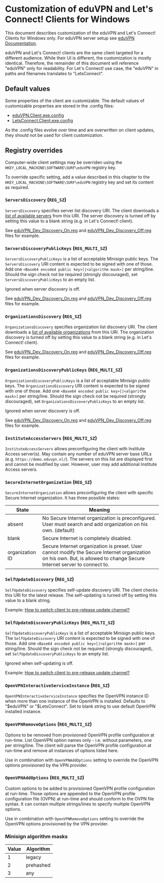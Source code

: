 # Customization of eduVPN and Let's Connect! Clients for Windows


This document describes customization of the eduVPN and Let's Connect! Clients for Windows only. For eduVPN server setup see [eduVPN Documentation](https://github.com/eduvpn/documentation).

eduVPN and Let's Connect! clients are the same client targeted for a different audience. While their UI is different, the customization is mostly identical. Therefore, the remainder of this document will reference "eduVPN" only for readability. For Let's Connect! use case, the "eduVPN" in paths and filenames translates to "LetsConnect".


## Default values

Some properties of the client are customizable. The default values of customizable properties are stored in the .config files:

- [eduVPN.Client.exe.config](../eduVPN.Client/app.config)
- [LetsConnect.Client.exe.config](../LetsConnect.Client/app.config)

As the .config files evolve over time and are overwritten on client updates, they should not be used for client customization.


## Registry overrides

Computer-wide client settings may be overriden using the `HKEY_LOCAL_MACHINE\SOFTWARE\SURF\eduVPN` registry key.

To override specific setting, add a value described in this chapter to the `HKEY_LOCAL_MACHINE\SOFTWARE\SURF\eduVPN` registry key and set its content as required.


### `ServersDiscovery` (`REG_SZ`)

`ServersDiscovery` specifies server list discovery URI. The client downloads a [list of available servers](https://github.com/eduvpn/documentation/blob/v2/SERVER_DISCOVERY.md) from this URI. The server discovery is turned off by setting this value to a blank string (e.g. in Let's Connect! client).

See [eduVPN_Dev_Discovery_On.reg](Customization/eduVPN_Dev_Discovery_On.reg) and [eduVPN_Dev_Discovery_Off.reg](Customization/eduVPN_Dev_Discovery_Off.reg) files for example.


### `ServersDiscoveryPublicKeys` (`REG_MULTI_SZ`)

`ServersDiscoveryPublicKeys` is a list of acceptable Minisign public keys. The `ServersDiscovery` URI content is expected to be signed with one of those. Add one `<Base64 encoded public key>[|<algorithm mask>]` per string/line. Should the sign check not be required (strongly discouraged), set `ServersDiscoveryPublicKeys` to an empty list.

Ignored when server discovery is off.

See [eduVPN_Dev_Discovery_On.reg](Customization/eduVPN_Dev_Discovery_On.reg) and [eduVPN_Dev_Discovery_Off.reg](Customization/eduVPN_Dev_Discovery_Off.reg) files for example.


### `OrganizationsDiscovery` (`REG_SZ`)

`OrganizationsDiscovery` specifies organization list discovery URI. The client downloads a [list of available organizations](https://github.com/eduvpn/documentation/blob/v2/SERVER_DISCOVERY.md) from this URI. The organization discovery is turned off by setting this value to a blank string (e.g. in Let's Connect! client).

See [eduVPN_Dev_Discovery_On.reg](Customization/eduVPN_Dev_Discovery_On.reg) and [eduVPN_Dev_Discovery_Off.reg](Customization/eduVPN_Dev_Discovery_Off.reg) files for example.


### `OrganizationsDiscoveryPublicKeys` (`REG_MULTI_SZ`)

`OrganizationsDiscoveryPublicKeys` is a list of acceptable Minisign public keys. The `OrganizationsDiscovery` URI content is expected to be signed with one of those. Add one `<Base64 encoded public key>[|<algorithm mask>]` per string/line. Should the sign check not be required (strongly discouraged), set `OrganizationsDiscoveryPublicKeys` to an empty list.

Ignored when server discovery is off.

See [eduVPN_Dev_Discovery_On.reg](Customization/eduVPN_Dev_Discovery_On.reg) and [eduVPN_Dev_Discovery_Off.reg](Customization/eduVPN_Dev_Discovery_Off.reg) files for example.


### `InstituteAccessServers` (`REG_MULTI_SZ`)

`InstituteAccessServers` allows preconfiguring the client with Institute Access server(s). May contain any number of eduVPN server base URLs (e.g. `https://demo.eduvpn.nl/`). The servers on this list are displayed first and cannot be modified by user. However, user may add additional Institute Access servers.


### `SecureInternetOrganization` (`REG_SZ`)

`SecureInternetOrganization` allows preconfiguring the client with specific Secure Internet organization. It has three possible states:

State            | Meaning
-----------------|--------
absent           | No Secure Internet organization is preconfigured. User must search and add organization on his own. (default)
blank            | Secure Internet is completely disabled.
organization ID  | Secure Internet organization is preset. User cannot modify the Secure Internet organization on his own. But, is allowed to change Secure Internet server to connect to.


### `SelfUpdateDiscovery` (`REG_SZ`)

`SelfUpdateDiscovery` specifies self-update discovery URI. The client checks this URI for the latest release. The self-updating is turned off by setting this value to a blank string.

Example: [How to switch client to pre-release update channel?](FAQ.md#how-to-switch-client-to-pre-release-update-channel)


### `SelfUpdateDiscoveryPublicKeys` (`REG_MULTI_SZ`)

`SelfUpdateDiscoveryPublicKeys` is a list of acceptable Minisign public keys. The `SelfUpdateDiscovery` URI content is expected to be signed with one of those. Add one `<Base64 encoded public key>[|<algorithm mask>]` per string/line. Should the sign check not be required (strongly discouraged), set `SelfUpdateDiscoveryPublicKeys` to an empty list.

Ignored when self-updating is off.

Example: [How to switch client to pre-release update channel?](FAQ.md#how-to-switch-client-to-pre-release-update-channel)

### `OpenVPNInteractiveServiceInstance` (`REG_SZ`)

`OpenVPNInteractiveServiceInstance` specifies the OpenVPN instance ID when more than one instance of the OpenVPN is installed. Defaults to "$eduVPN" or "$LetsConnect". Set to blank string to use default OpenVPN installed instance.


### `OpenVPNRemoveOptions` (`REG_MULTI_SZ`)

Options to be removed from provisioned OpenVPN profile configuration at run-time. List OpenVPN option names only - i.e. without parameters, one per string/line. The client will parse the OpenVPN profile configuration at run-time and remove all instances of options listed here.

Use in combination with `OpenVPNAddOptions` setting to override the OpenVPN options provisioned by the VPN provider.


### `OpenVPNAddOptions` (`REG_MULTI_SZ`)

Custom options to be added to provisioned OpenVPN profile configuration at run-time. Those options are appended to the OpenVPN profile configuration file (OVPN) at run-time and should conform to the OVPN file syntax. It can contain multiple strings/lines to specify multiple OpenVPN options.

Use in combination with `OpenVPNRemoveOptions` setting to override the OpenVPN options provisioned by the VPN provider.


### Minisign algorithm masks

Value | Algorithm
------|----------
1     | legacy
2     | prehashed
3     | any
